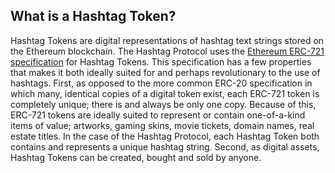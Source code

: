 ## What is a Hashtag Token?
Hashtag Tokens are digital representations of hashtag text strings stored on the Ethereum blockchain. The Hashtag Protocol uses the [Ethereum ERC-721 specification](http://erc721.org/) for Hashtag Tokens. This specification has a few properties that makes it both ideally suited for and perhaps revolutionary to the use of hashtags. First, as opposed to the more common ERC-20 specification in which many, identical copies of a digital token exist, each ERC-721 token is completely unique; there is and always be only one copy. Because of this, ERC-721 tokens are ideally suited to represent or contain one-of-a-kind items of value; artworks, gaming skins, movie tickets, domain names, real estate titles. In the case of the Hashtag Protocol, each Hashtag Token both contains and represents a unique hashtag string. Second, as digital assets, Hashtag Tokens can be created, bought and sold by anyone.